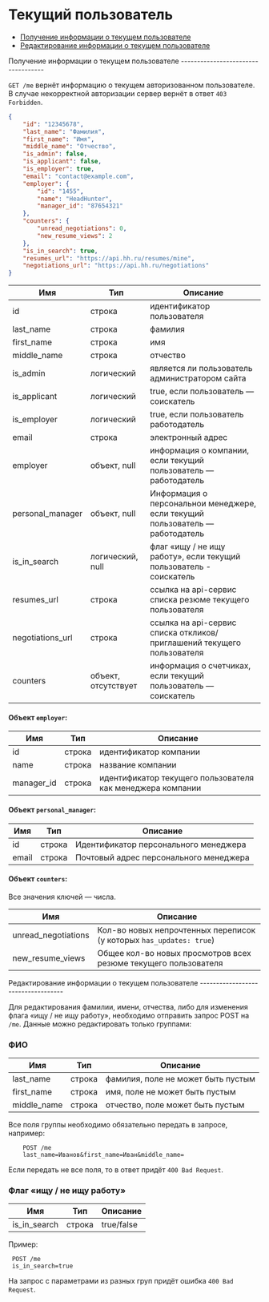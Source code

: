 Текущий пользователь
====================

* [Получение информации о текущем пользователе](#info)
* [Редактирование информации о текущем пользователе](#edit)


<a name="info" />
Получение информации о текущем пользователе
-----------------------------------

`GET /me` вернёт информацию о текущем авторизованном пользователе.
В случае некорректной авторизации сервер вернёт в ответ `403 Forbidden`.

```json
{
    "id": "12345678",
    "last_name": "Фамилия",
    "first_name": "Имя",
    "middle_name": "Отчество",
    "is_admin": false,
    "is_applicant": false,
    "is_employer": true,
    "email": "contact@example.com",
    "employer": {
        "id": "1455",
        "name": "HeadHunter",
        "manager_id": "87654321"
    },
    "counters": {
        "unread_negotiations": 0,
        "new_resume_views": 2
    },
    "is_in_search": true,
    "resumes_url": "https://api.hh.ru/resumes/mine",
    "negotiations_url": "https://api.hh.ru/negotiations"
}
```


 Имя | Тип | Описание
 --- | --- | ---
 id | строка | идентификатор пользователя
 last_name | строка | фамилия
 first_name | строка | имя
 middle_name | строка | отчество
 is_admin | логический | является ли пользователь администратором сайта
 is_applicant | логический | true, если пользователь — соискатель
 is_employer | логический | true, если пользователь работодатель
 email | строка | электронный адрес
 employer | объект, null | информация о компании, если текущий пользователь — работодатель
 personal_manager | объект, null | Информация о персональнои менеджере, если текущий пользователь — работодатель
 is_in_search | логический, null | флаг «ищу / не ищу работу», если текущий пользователь - соискатель
 resumes_url | строка | ссылка на api-сервис списка резюме текущего пользователя
 negotiations_url | строка | ссылка на api-сервис списка откликов/приглашений текущего пользователя
 counters | объект, отсутствует | информация о счетчиках, если текущий пользователь — соискатель

#### Объект `employer`:

Имя | Тип | Описание
--- | --- | ------
 id | строка | идентификатор компании
 name | строка | название компании
 manager_id | строка | идентификатор текущего пользователя как менеджера компании


#### Объект `personal_manager`:

Имя | Тип | Описание
--- | --- | ---
 id | строка | Идентификатор персонального менеджера
 email | строка | Почтовый адрес персонального менеджера

#### Объект `counters`:

Все значения ключей — числа.

Имя | Описание
--- | ---
unread_negotiations | Кол-во новых непрочтенных переписок (у которых `has_updates: true`)
new_resume_views | Общее кол-во новых просмотров всех резюме текущего пользователя


<a name="edit" />
Редактирование информации о текущем пользователе
-----------------------------------

Для редактирования фамилии, имени, отчества, либо для изменения флага «ищу / не ищу работу», необходимо отправить запрос POST 
на `/me`. Данные можно редактировать только группами:

### ФИО

 Имя | Тип | Описание
 --- | --- | ---
 last_name | строка | фамилия, поле не может быть пустым
 first_name | строка | имя, поле не может быть пустым
 middle_name | строка | отчество, поле может быть пустым

Все поля группы необходимо обязательно передать в запросе, например:

```
    POST /me
    last_name=Иванов&first_name=Иван&middle_name=
```
Если передать не все поля, то в ответ придёт `400 Bad Request`.


### Флаг «ищу / не ищу работу»
 Имя | Тип | Описание
 --- | --- | ---
 is_in_search | строка | true/false

Пример:
```
 POST /me
 is_in_search=true
```

На запрос с параметрами из разных груп придёт ошибка `400 Bad Request`.
